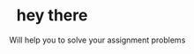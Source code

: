 <!-- There to help the students on assignments -->

<h1> 
   hey there 
   <img src="https://media.giphy.com/media/hvRJCLFzcasrR4ia7z/giphy.gif" width="30px"/> 
 </h1>
 Will help you to solve your assignment problems
<!---
gdckcomputerd/gdckcomputerd is a ✨ special ✨ repository because its `README.md` (this file) appears on your GitHub profile.
You can click the Preview link to take a look at your changes.
--->
